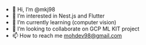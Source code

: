- 👋 Hi, I’m @mkj98
- 👀 I’m interested in Nest.js and Flutter
- 🌱 I’m currently learning (computer vision) 
- 💞️ I’m looking to collaborate on GCP ML KIT project
- 📫 How to reach me mohdev98@gmail.com

<!---
mkj98/mkj98 is a ✨ special ✨ repository because its `README.md` (this file) appears on your GitHub profile.
You can click the Preview link to take a look at your changes.
--->
